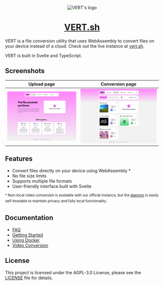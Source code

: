 <p align="center">
  <img src="https://github.com/user-attachments/assets/bf441748-0ec5-4c8a-b3e5-11301ee3f0bd" alt="VERT's logo" height="100">
</p>
<h1 align="center"><a href="https://vert.sh">VERT.sh</a></h1>

VERT is a file conversion utility that uses WebAssembly to convert files on your device instead of a cloud. Check out the live instance at [vert.sh](https://vert.sh).

VERT is built in Svelte and TypeScript.

## Screenshots

|                     Upload page                      |                     Conversion page                      |
| :--------------------------------------------------: | :------------------------------------------------------: |
| ![VERT upload page](docs/images/screenshot-home.png) | ![VERT convert page](docs/images/screenshot-convert.png) |

## Features

- Convert files directly on your device using WebAssembly \*
- No file size limits
- Supports multiple file formats
- User-friendly interface built with Svelte

<sup>\* Non-local video conversion is available with our official instance, but the [daemon](https://github.com/VERT-sh/vertd) is easily self-hostable to maintain privacy and fully local functionality.</sup>

## Documentation

- [FAQ](./docs/FAQ.md)
- [Getting Started](./docs/GETTING_STARTED.md)
- [Using Docker](./docs/DOCKER.md)
- [Video Conversion](./docs/VIDEO_CONVERSION.md)

## License

This project is licensed under the AGPL-3.0 License, please see the [LICENSE](LICENSE) file for details.
